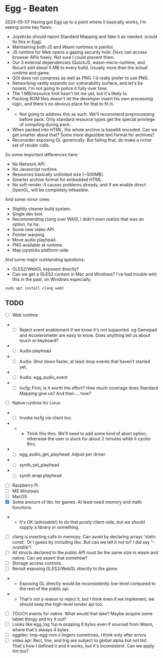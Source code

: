 # Egg - Beaten

2024-05-07
Having got Egg up to a point where it basically works, I'm seeing some key flaws:
- Joysticks should report Standard Mapping and fake it as needed. (could fix this in Egg).
- Maintaining both JS and Wasm runtimes is painful.
- JS runtime for Web opens a gaping security hole: Devs can access browser APIs freely. Not sure I could prevent them.
- Our 3 external dependencies (QuickJS, wasm-micro-runtime, and libcurl) add about 5 MB to every build. Usually more than the actual runtime and game.
- QOI does not compress as well as PNG. I'd really prefer to use PNG.
- Networking vastly expands our vulnerability surface, and let's be honest, I'm not going to police it fully over time.
- The 1 MB/resource limit hasn't bit me yet, but it's likely to.
- Packing ROM files doesn't let the developer insert his own processing logic, and there's no obvious place for that to fit in.
- - Not going to address this as such. We'll recommend preprocessing before pack. Only standard resource types get the special privilege of compiling during pack.
- When packed into HTML, the whole archive is base64 encoded. Can we get smarter about that? Some more digestible text format for archives?
- Reconsider exposing GL generically. But failing that, do make a richer set of render calls.

So some important differences here:
- No Network API.
- No Javascript runtime.
- Resources basically unlimited size (~500MB).
- Smarter archive format for embedded HTML.
- No soft render. It causes problems already, and if we enable direct OpenGL, will be completely infeasible.

And some minor ones:
- Slightly cleaner build system.
- Single dev tool.
- Recommending clang over WASI, I didn't even realize that was an option, ha ha.
- Some new video API.
- Pointer warping.
- Move audio playhead.
- PNG available at runtime.
- Map joysticks platform-side.

And some major outstanding questions:
- GLES2/WebGL exposed directly?
- Can we get a GLES2 context in Mac and Windows? I've had trouble with this in the past, on Windows especially.

```
sudo apt install clang wabt
```

## TODO

- [ ] Web runtime
- - [ ] Reject event enablement if we know it's not supported. eg Gamepad and Accelerometer are easy to know. Does anything tell us about touch or keyboard?
- - [ ] Audio playhead
- - [ ] Audio: Shut down faster, at least drop events that haven't started yet.
- - [ ] Audio: egg_audio_event
- - [ ] incfg: First, is it worth the effort? How much coverage does Standard Mapping give us? And then.... how?
- [ ] Native runtime for Linux
- - [ ] Invoke incfg via client too.
- - - Think this thru. We'll need to add some kind of abort option, otherwise the user is stuck for about 2 minutes while it cycles thru.
- - [ ] egg_audio_get_playhead: Adjust per driver.
- - [ ] synth_set_playhead
- - [ ] synth wrap playhead
- [ ] Raspberry Pi.
- [ ] MS Windows
- [ ] MacOS
- [x] Some amount of libc for games. At least need memory and math functions.
- - It's OK (advisable!) to do that purely client-side, but we should supply a library or something.
- [ ] clang is inserting calls to memcpy. Can avoid by declaring arrays 'static const'. Or I guess by including libc. But can we tell it not to? I did say "-nostdlib"!
- [ ] All structs declared to the public API must be the same size in wasm and native. Can we assert that somehow?
- [ ] Storage access controls.
- [ ] Revisit exposing GLES2/WebGL directly to the game.
- - Exposing GL directly would be inconsistently low-level compared to the rest of the public api.
- - That's not a reason to reject it, but I think even if we implement, we should keep the high-level render api too.
- [ ] TOUCH events for native. What would that take? Maybe acquire some tablet thingy and try it out?
- [ ] Looks like egg_log %p is popping 8 bytes even if sourced from Wasm, where that's always 4 bytes.
- [ ] eggdev: tmp-egg-rom.s lingers sometimes, i think only after errors
- [ ] video api: Rect, line, and trig are subject to global alpha but not tint. That's how I defined it and it works, but it's inconsistent. Can we apply tint too?
